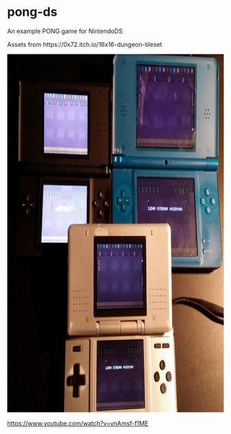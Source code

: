 # pong-ds

<p> An example PONG game for NintendoDS </p>

<p> Assets from https://0x72.itch.io/16x16-dungeon-tileset  </p>

<img src="https://raw.githubusercontent.com/dbeef/pong-ds/master/readme/pongds_on_dses.jpg" alt="Works on real NDS!"
 width="936" height="832">
 
https://www.youtube.com/watch?v=vnAmsf-f1ME

